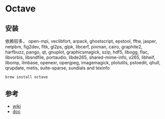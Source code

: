 # Octave

## 安装

依赖较多， open-mpi, veclibfort, arpack, ghostscript, epstool, fftw, jasper, netpbm, fig2dev, fltk, gl2ps, glpk, libcerf, pixman, cairo, graphite2, harfbuzz, pango, qt, gnuplot, graphicsmagick, szip, hdf5, libogg, flac, libvorbis, libsndfile, portaudio, libde265, shared-mime-info, x265, libheif, libomp, ilmbase, openexr, openjpeg, imagemagick, plotutils, pstoedit, qhull, qrupdate, metis, suite-sparse, sundials and texinfo

```sh
brew install octave
```

## 参考

* [wiki](https://wiki.octave.org)
* [doc](https://octave.org/doc/interpreter/)
